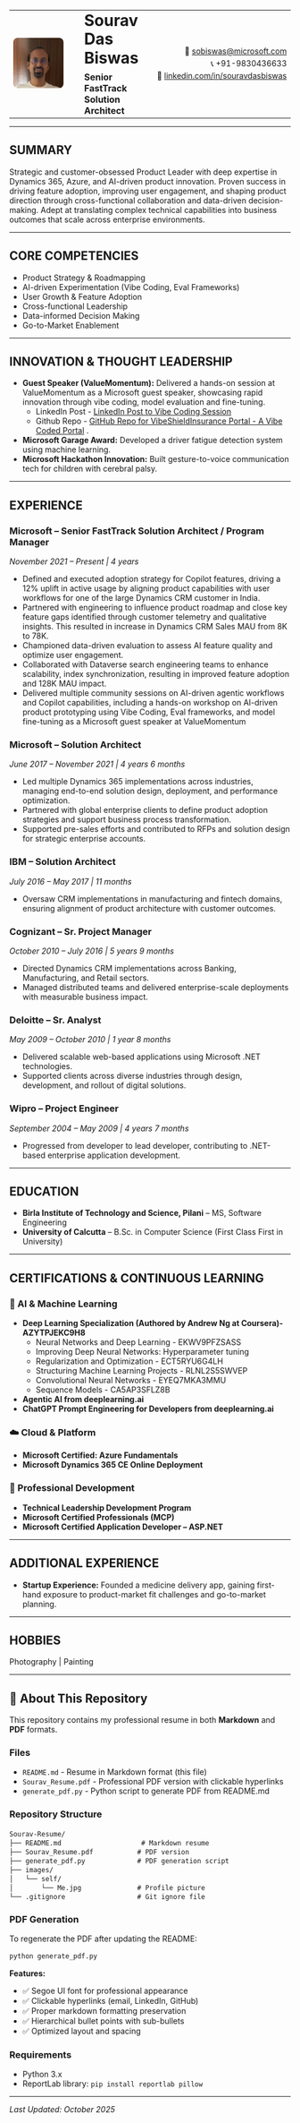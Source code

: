 <table style="width:100%; border-collapse:collapse;">
<tr>
<td style="width:100px; vertical-align:middle; padding-right:20px; text-align:left;">
<img src="./images/self/Me.jpg" alt="Sourav Das Biswas" width="90" height="90" style="border-radius:8px; object-fit:cover;"/>
</td>
<td style="vertical-align:middle; text-align:left;">
<h1 style="margin:0; font-size:28px; line-height:1.2;">Sourav Das Biswas</h1>
<p style="margin:6px 0 0 0; font-size:16px;"><strong>Senior FastTrack Solution Architect</strong></p>
</td>
<td style="vertical-align:middle; text-align:right; padding-left:20px; white-space:nowrap;">
<p style="margin:0; font-size:14px; line-height:1.6;">📧 <a href="mailto:sobiswas@microsoft.com">sobiswas@microsoft.com</a><br/>
📞 +91-9830436633<br/>
🔗 <a href="https://linkedin.com/in/souravdasbiswas">linkedin.com/in/souravdasbiswas</a></p>
</td>
</tr>
</table>

---

## **SUMMARY**

Strategic and customer-obsessed Product Leader with deep expertise in Dynamics 365, Azure, and AI-driven product innovation. Proven success in driving feature adoption, improving user engagement, and shaping product direction through cross-functional collaboration and data-driven decision-making. Adept at translating complex technical capabilities into business outcomes that scale across enterprise environments.

---

## **CORE COMPETENCIES**

* Product Strategy & Roadmapping
* AI-driven Experimentation (Vibe Coding, Eval Frameworks)
* User Growth & Feature Adoption
* Cross-functional Leadership
* Data-informed Decision Making
* Go-to-Market Enablement

---

## **INNOVATION & THOUGHT LEADERSHIP**

* **Guest Speaker (ValueMomentum):** Delivered a hands-on session at ValueMomentum as a Microsoft guest speaker, showcasing rapid innovation through vibe coding, model evaluation and fine-tuning. 
    * LinkedIn Post - [LinkedIn Post to Vibe Coding Session](https://www.linkedin.com/feed/update/urn:li:activity:7382843235569823744/)
    * Github Repo - [GitHub Repo for VibeShieldInsurance Portal - A Vibe Coded Portal](https://github.com/souravdasbiswas/VibeShieldInsurance) 
.
* **Microsoft Garage Award:** Developed a driver fatigue detection system using machine learning.
* **Microsoft Hackathon Innovation:** Built gesture-to-voice communication tech for children with cerebral palsy.

---

## **EXPERIENCE**

### **Microsoft – Senior FastTrack Solution Architect / Program Manager**

*November 2021 – Present | 4 years*

* Defined and executed adoption strategy for Copilot features, driving a 12% uplift in active usage by aligning product capabilities with user workflows for one of the large Dynamics CRM customer in India.
* Partnered with engineering to influence product roadmap and close key feature gaps identified through customer telemetry and qualitative insights. This resulted in increase in Dynamics CRM Sales MAU from 8K to 78K.
* Championed data-driven evaluation to assess AI feature quality and optimize user engagement.
* Collaborated with Dataverse search engineering teams to enhance scalability, index synchronization, resulting in improved feature adoption and 128K MAU impact.
* Delivered multiple community sessions on AI-driven agentic workflows and Copilot capabilities, including a hands-on workshop on AI-driven product prototyping using Vibe Coding, Eval frameworks, and model fine-tuning as a Microsoft guest speaker at ValueMomentum

### **Microsoft – Solution Architect**

*June 2017 – November 2021 | 4 years 6 months*

* Led multiple Dynamics 365 implementations across industries, managing end-to-end solution design, deployment, and performance optimization.
* Partnered with global enterprise clients to define product adoption strategies and support business process transformation.
* Supported pre-sales efforts and contributed to RFPs and solution design for strategic enterprise accounts.

### **IBM – Solution Architect**

*July 2016 – May 2017 | 11 months*

* Oversaw CRM implementations in manufacturing and fintech domains, ensuring alignment of product architecture with customer outcomes.

### **Cognizant – Sr. Project Manager**

*October 2010 – July 2016 | 5 years 9 months*

* Directed Dynamics CRM implementations across Banking, Manufacturing, and Retail sectors.
* Managed distributed teams and delivered enterprise-scale deployments with measurable business impact.

### **Deloitte – Sr. Analyst**

*May 2009 – October 2010 | 1 year 8 months*

* Delivered scalable web-based applications using Microsoft .NET technologies.
* Supported clients across diverse industries through design, development, and rollout of digital solutions.

### **Wipro – Project Engineer**

*September 2004 – May 2009 | 4 years 7 months*

* Progressed from developer to lead developer, contributing to .NET-based enterprise application development.

---

## **EDUCATION**

* **Birla Institute of Technology and Science, Pilani** – MS, Software Engineering
* **University of Calcutta** – B.Sc. in Computer Science (First Class First in University)

---

## **CERTIFICATIONS & CONTINUOUS LEARNING**

### **🤖 AI & Machine Learning**
* **Deep Learning Specialization (Authored by Andrew Ng at Coursera)- AZYTPJEKC9H8**
    * Neural Networks and Deep Learning - EKWV9PFZSASS
    * Improving Deep Neural Networks: Hyperparameter tuning
    * Regularization and Optimization - ECT5RYU6G4LH
    * Structuring Machine Learning Projects - RLNL2S5SWVEP
    * Convolutional Neural Networks - EYEQ7MKA3MMU
    * Sequence Models - CA5AP3SFLZ8B
* **Agentic AI from deeplearning.ai**
* **ChatGPT Prompt Engineering for Developers from deeplearning.ai**

### **☁️ Cloud & Platform**
* **Microsoft Certified: Azure Fundamentals**
* **Microsoft Dynamics 365 CE Online Deployment**

### **💼 Professional Development**
* **Technical Leadership Development Program**
* **Microsoft Certified Professionals (MCP)**
* **Microsoft Certified Application Developer – ASP.NET**


---

## **ADDITIONAL EXPERIENCE**

* **Startup Experience:** Founded a medicine delivery app, gaining first-hand exposure to product-market fit challenges and go-to-market planning.

---

## **HOBBIES**

Photography | Painting

---

## 📄 **About This Repository**

This repository contains my professional resume in both **Markdown** and **PDF** formats.

### **Files**
- `README.md` - Resume in Markdown format (this file)
- `Sourav_Resume.pdf` - Professional PDF version with clickable hyperlinks
- `generate_pdf.py` - Python script to generate PDF from README.md

### **Repository Structure**
```
Sourav-Resume/
├── README.md                    # Markdown resume
├── Sourav_Resume.pdf           # PDF version
├── generate_pdf.py             # PDF generation script
├── images/
│   └── self/
│       └── Me.jpg              # Profile picture
└── .gitignore                  # Git ignore file
```

### **PDF Generation**
To regenerate the PDF after updating the README:

```bash
python generate_pdf.py
```

**Features:**
- ✅ Segoe UI font for professional appearance
- ✅ Clickable hyperlinks (email, LinkedIn, GitHub)
- ✅ Proper markdown formatting preservation
- ✅ Hierarchical bullet points with sub-bullets
- ✅ Optimized layout and spacing

### **Requirements**
- Python 3.x
- ReportLab library: `pip install reportlab pillow`

---

*Last Updated: October 2025* 